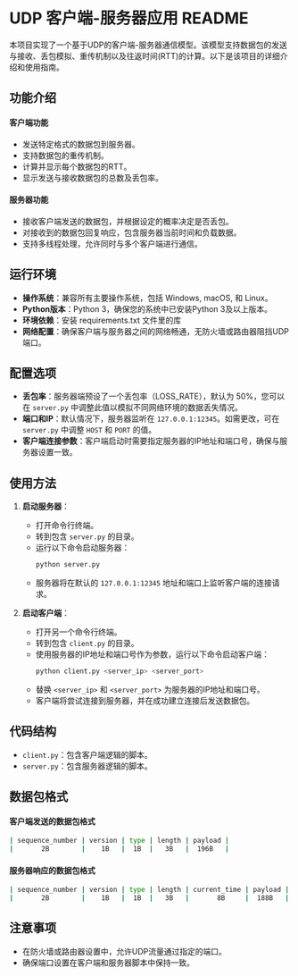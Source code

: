 # UDP 客户端-服务器应用 README

本项目实现了一个基于UDP的客户端-服务器通信模型。该模型支持数据包的发送与接收、丢包模拟、重传机制以及往返时间(RTT)的计算。以下是该项目的详细介绍和使用指南。

## 功能介绍

#### 客户端功能

- 发送特定格式的数据包到服务器。
- 支持数据包的重传机制。
- 计算并显示每个数据包的RTT。
- 显示发送与接收数据包的总数及丢包率。

#### 服务器功能

- 接收客户端发送的数据包，并根据设定的概率决定是否丢包。
- 对接收到的数据包回复响应，包含服务器当前时间和负载数据。
- 支持多线程处理，允许同时与多个客户端进行通信。

## 运行环境

- **操作系统**：兼容所有主要操作系统，包括 Windows, macOS, 和 Linux。
- **Python版本**：Python 3，确保您的系统中已安装Python 3及以上版本。
- **环境依赖**：安装 requirements.txt 文件里的库
- **网络配置**：确保客户端与服务器之间的网络畅通，无防火墙或路由器阻挡UDP端口。

## 配置选项

- **丢包率**：服务器端预设了一个丢包率（LOSS_RATE），默认为 50%，您可以在 `server.py` 中调整此值以模拟不同网络环境的数据丢失情况。
- **端口和IP**：默认情况下，服务器监听在 `127.0.0.1:12345`。如需更改，可在 `server.py` 中调整 `HOST` 和 `PORT` 的值。
- **客户端连接参数**：客户端启动时需要指定服务器的IP地址和端口号，确保与服务器设置一致。

## 使用方法

1. **启动服务器**：
   - 打开命令行终端。
   - 转到包含 `server.py` 的目录。
   - 运行以下命令启动服务器：
     ```bash
     python server.py
     ```
   - 服务器将在默认的 `127.0.0.1:12345` 地址和端口上监听客户端的连接请求。

2. **启动客户端**：
   
   - 打开另一个命令行终端。
   - 转到包含 `client.py` 的目录。
   - 使用服务器的IP地址和端口号作为参数，运行以下命令启动客户端：
     ```bash
     python client.py <server_ip> <server_port>
     ```
   - 替换 `<server_ip>` 和 `<server_port>` 为服务器的IP地址和端口号。
   - 客户端将尝试连接到服务器，并在成功建立连接后发送数据包。

## 代码结构

- `client.py`：包含客户端逻辑的脚本。
- `server.py`：包含服务器逻辑的脚本。

## 数据包格式

#### 客户端发送的数据包格式

```bash
| sequence_number | version | type | length | payload |
|       2B        |    1B   |  1B  |   3B   |  196B   |
```

#### 服务器响应的数据包格式

```bash
| sequence_number | version | type | length | current_time | payload |
|       2B        |    1B   |  1B  |   3B   |       8B     |  188B   |
```

## 注意事项

- 在防火墙或路由器设置中，允许UDP流量通过指定的端口。
- 确保端口设置在客户端和服务器脚本中保持一致。



